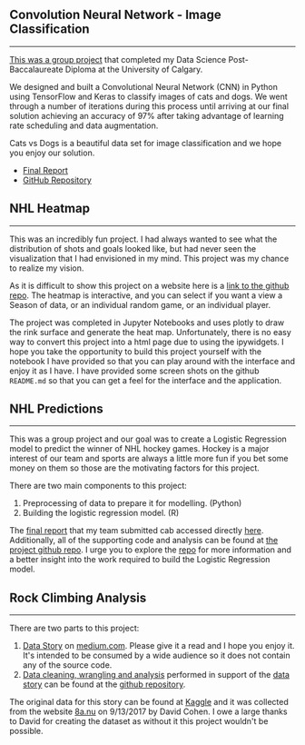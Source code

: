 <!--
.. title: Portfolio
.. slug: portfolio
.. date: 2020-04-15 12:05:39 UTC-06:00
.. tags:
.. category:
.. link:
.. description:
.. type: text
-->

## Convolution Neural Network - Image Classification

---

[This was a group project](https://github.com/m-dodd/dog-vs-cats) that completed my Data Science Post-Baccalaureate Diploma at the University of Calgary.

We designed and built a Convolutional Neural Network (CNN) in Python using TensorFlow and Keras to classify images of cats and dogs. We went through a number of iterations during this process until arriving at our final solution achieving an accuracy of 97% after taking advantage of learning rate scheduling and data augmentation.

Cats vs Dogs is a beautiful data set for image classification and we hope you enjoy our solution.

* [Final Report](link://slug/dogs-vs-cats-final)
* [GitHub Repository](https://github.com/m-dodd/dog-vs-cats)



## NHL Heatmap

---

This was an incredibly fun project. I had always wanted to see what the distribution of shots and goals looked like, but had never seen the visualization that I had envisioned in my mind. This project was my chance to realize my vision.

As it is difficult to show this project on a website here is a [link to the github repo](https://github.com/m-dodd/nhl-heatmap). The heatmap is interactive, and you can select if you want a view a Season of data, or an individual random game, or an individual player.

The project was completed in Jupyter Notebooks and uses plotly to draw the rink surface and generate the heat map. Unfortunately, there is no easy way to convert this project into a html page due to using the ipywidgets. I hope you take the opportunity to build this project yourself with the notebook I have provided so that you can play around with the interface and enjoy it as I have. I have provided some screen shots on the github `README.md` so that you can get a feel for the interface and the application.





## NHL Predictions

---

This was a group project and our goal was to create a Logistic Regression model to predict the winner of NHL hockey games. Hockey is a major interest of our team and sports are always a little more fun if you bet some money on them so those are the motivating factors for this project.

There are two main components to this project:

1. Preprocessing of data to prepare it for modelling. (Python)
2. Building the logistic regression model. (R)

The [final report](link://slug/nhl-prediction) that my team submitted cab accessed directly [here](link://slug/nhl-prediction). Additionally, all of the supporting code and analysis can be found at [the project github repo](https://github.com/m-dodd/nhl-prediction). I urge you to explore the [repo](https://github.com/m-dodd/nhl-prediction) for more information and a better insight into the work required to build the Logistic Regression model.



## Rock Climbing Analysis

---

There are two parts to this project:

1. [Data Story](https://medium.com/@buckthecanuck/climb-through-the-data-with-me-80fb144ea408) on [medium.com](https://medium.com/@buckthecanuck/climb-through-the-data-with-me-80fb144ea408). Please give it a read and I hope you enjoy it. It's intended to be consumed by a wide audience so it does not contain any of the source code.
2. [Data cleaning, wrangling and analysis](https://github.com/m-dodd/rock-climbing) performed in support of the [data story](https://medium.com/@buckthecanuck/climb-through-the-data-with-me-80fb144ea408) can be found at the [github repository](https://github.com/m-dodd/rock-climbing).

The original data for this story can be found at [Kaggle](https://www.kaggle.com/dcohen21/8anu-climbing-logbook) and it was collected from the website [8a.nu](https://www.8a.nu/) on 9/13/2017 by David Cohen. I owe a large thanks to David for creating the dataset as without it this project wouldn't be possible.